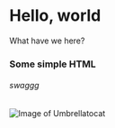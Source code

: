 # Hello, world
What have we here?
### Some simple HTML
###### swaggg
![Image of Umbrellatocat]([https://octodex.github.com/images/yaktocat.png](https://octodex.github.com/images/puddle_jumper_octodex.jpg)https://octodex.github.com/images/puddle_jumper_octodex.jpg)
